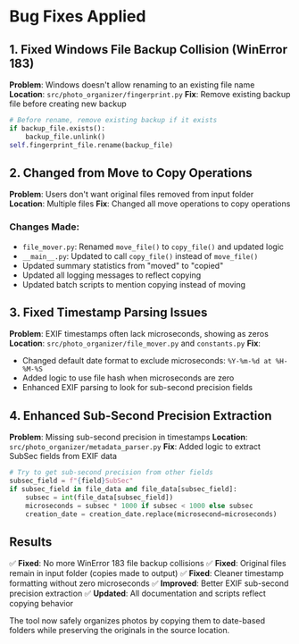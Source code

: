 # Bug Fixes Applied

## 1. Fixed Windows File Backup Collision (WinError 183)

**Problem**: Windows doesn't allow renaming to an existing file name
**Location**: `src/photo_organizer/fingerprint.py`
**Fix**: Remove existing backup file before creating new backup

```python
# Before rename, remove existing backup if it exists
if backup_file.exists():
    backup_file.unlink()
self.fingerprint_file.rename(backup_file)
```

## 2. Changed from Move to Copy Operations

**Problem**: Users don't want original files removed from input folder
**Location**: Multiple files
**Fix**: Changed all move operations to copy operations

### Changes Made:
- `file_mover.py`: Renamed `move_file()` to `copy_file()` and updated logic
- `__main__.py`: Updated to call `copy_file()` instead of `move_file()`
- Updated summary statistics from "moved" to "copied"
- Updated all logging messages to reflect copying
- Updated batch scripts to mention copying instead of moving

## 3. Fixed Timestamp Parsing Issues

**Problem**: EXIF timestamps often lack microseconds, showing as zeros
**Location**: `src/photo_organizer/file_mover.py` and `constants.py`
**Fix**: 
- Changed default date format to exclude microseconds: `%Y-%m-%d at %H-%M-%S`
- Added logic to use file hash when microseconds are zero
- Enhanced EXIF parsing to look for sub-second precision fields

## 4. Enhanced Sub-Second Precision Extraction

**Problem**: Missing sub-second precision in timestamps
**Location**: `src/photo_organizer/metadata_parser.py`
**Fix**: Added logic to extract SubSec fields from EXIF data

```python
# Try to get sub-second precision from other fields
subsec_field = f"{field}SubSec"
if subsec_field in file_data and file_data[subsec_field]:
    subsec = int(file_data[subsec_field])
    microseconds = subsec * 1000 if subsec < 1000 else subsec
    creation_date = creation_date.replace(microsecond=microseconds)
```

## Results

✅ **Fixed**: No more WinError 183 file backup collisions
✅ **Fixed**: Original files remain in input folder (copies made to output)
✅ **Fixed**: Cleaner timestamp formatting without zero microseconds
✅ **Improved**: Better EXIF sub-second precision extraction
✅ **Updated**: All documentation and scripts reflect copying behavior

The tool now safely organizes photos by copying them to date-based folders while preserving the originals in the source location.
